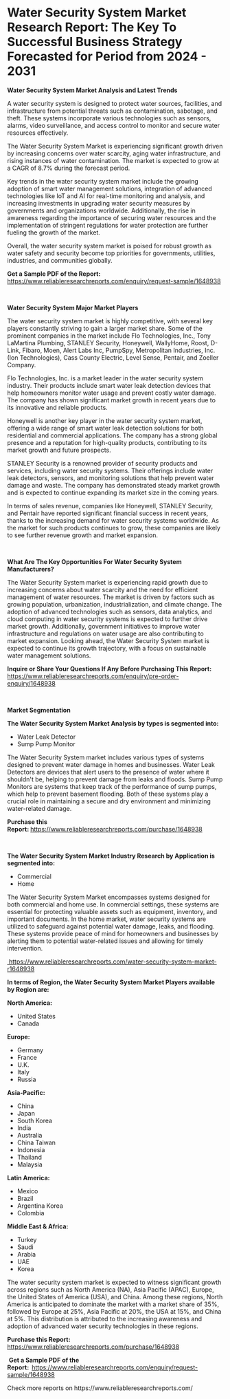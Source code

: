 <p><h1>Water Security System Market Research Report: The Key To Successful Business Strategy Forecasted for Period from 2024 - 2031</h1></p><p><strong>Water Security System Market Analysis and Latest Trends</strong></p>
<p><p>A water security system is designed to protect water sources, facilities, and infrastructure from potential threats such as contamination, sabotage, and theft. These systems incorporate various technologies such as sensors, alarms, video surveillance, and access control to monitor and secure water resources effectively.</p><p>The Water Security System Market is experiencing significant growth driven by increasing concerns over water scarcity, aging water infrastructure, and rising instances of water contamination. The market is expected to grow at a CAGR of 8.7% during the forecast period.</p><p>Key trends in the water security system market include the growing adoption of smart water management solutions, integration of advanced technologies like IoT and AI for real-time monitoring and analysis, and increasing investments in upgrading water security measures by governments and organizations worldwide. Additionally, the rise in awareness regarding the importance of securing water resources and the implementation of stringent regulations for water protection are further fueling the growth of the market.</p><p>Overall, the water security system market is poised for robust growth as water safety and security become top priorities for governments, utilities, industries, and communities globally.</p></p>
<p><strong>Get a Sample PDF of the Report:&nbsp;</strong> <a href="https://www.reliableresearchreports.com/enquiry/request-sample/1648938">https://www.reliableresearchreports.com/enquiry/request-sample/1648938</a></p>
<p>&nbsp;</p>
<p><strong>Water Security System Major Market Players</strong></p>
<p><p>The water security system market is highly competitive, with several key players constantly striving to gain a larger market share. Some of the prominent companies in the market include Flo Technologies, Inc., Tony LaMartina Plumbing, STANLEY Security, Honeywell, WallyHome, Roost, D-Link, Fibaro, Moen, Alert Labs Inc, PumpSpy, Metropolitan Industries, Inc. (Ion Technologies), Cass County Electric, Level Sense, Pentair, and Zoeller Company.</p><p>Flo Technologies, Inc. is a market leader in the water security system industry. Their products include smart water leak detection devices that help homeowners monitor water usage and prevent costly water damage. The company has shown significant market growth in recent years due to its innovative and reliable products.</p><p>Honeywell is another key player in the water security system market, offering a wide range of smart water leak detection solutions for both residential and commercial applications. The company has a strong global presence and a reputation for high-quality products, contributing to its market growth and future prospects.</p><p>STANLEY Security is a renowned provider of security products and services, including water security systems. Their offerings include water leak detectors, sensors, and monitoring solutions that help prevent water damage and waste. The company has demonstrated steady market growth and is expected to continue expanding its market size in the coming years.</p><p>In terms of sales revenue, companies like Honeywell, STANLEY Security, and Pentair have reported significant financial success in recent years, thanks to the increasing demand for water security systems worldwide. As the market for such products continues to grow, these companies are likely to see further revenue growth and market expansion.</p></p>
<p>&nbsp;</p>
<p><strong>What Are The Key Opportunities For Water Security System Manufacturers?</strong></p>
<p><p>The Water Security System market is experiencing rapid growth due to increasing concerns about water scarcity and the need for efficient management of water resources. The market is driven by factors such as growing population, urbanization, industrialization, and climate change. The adoption of advanced technologies such as sensors, data analytics, and cloud computing in water security systems is expected to further drive market growth. Additionally, government initiatives to improve water infrastructure and regulations on water usage are also contributing to market expansion. Looking ahead, the Water Security System market is expected to continue its growth trajectory, with a focus on sustainable water management solutions.</p></p>
<p><strong>Inquire or Share Your Questions If Any Before Purchasing This Report:</strong> <a href="https://www.reliableresearchreports.com/enquiry/pre-order-enquiry/1648938">https://www.reliableresearchreports.com/enquiry/pre-order-enquiry/1648938</a></p>
<p>&nbsp;</p>
<p><strong>Market Segmentation</strong></p>
<p><strong>The Water Security System Market Analysis by types is segmented into:</strong></p>
<p><ul><li>Water Leak Detector</li><li>Sump Pump Monitor</li></ul></p>
<p><p>The Water Security System market includes various types of systems designed to prevent water damage in homes and businesses. Water Leak Detectors are devices that alert users to the presence of water where it shouldn't be, helping to prevent damage from leaks and floods. Sump Pump Monitors are systems that keep track of the performance of sump pumps, which help to prevent basement flooding. Both of these systems play a crucial role in maintaining a secure and dry environment and minimizing water-related damage.</p></p>
<p><strong>Purchase this Report:&nbsp;</strong><a href="https://www.reliableresearchreports.com/purchase/1648938">https://www.reliableresearchreports.com/purchase/1648938</a></p>
<p>&nbsp;</p>
<p><strong>The Water Security System Market Industry Research by Application is segmented into:</strong></p>
<p><ul><li>Commercial</li><li>Home</li></ul></p>
<p><p>The Water Security System Market encompasses systems designed for both commercial and home use. In commercial settings, these systems are essential for protecting valuable assets such as equipment, inventory, and important documents. In the home market, water security systems are utilized to safeguard against potential water damage, leaks, and flooding. These systems provide peace of mind for homeowners and businesses by alerting them to potential water-related issues and allowing for timely intervention.</p></p>
<p><a href="https://www.reliableresearchreports.com/water-security-system-market-r1648938">&nbsp;https://www.reliableresearchreports.com/water-security-system-market-r1648938</a></p>
<p><strong>In terms of Region, the Water Security System Market Players available by Region are:</strong></p>
<p>
    <p> <strong> North America: </strong>
        <ul>
            <li>United States</li>
            <li>Canada</li>
        </ul>
        </p> 
    <p> <strong> Europe: </strong>
        <ul>
            <li>Germany</li>
            <li>France</li>
            <li>U.K.</li>
            <li>Italy</li>
            <li>Russia</li>
        </ul>
        </p> 
    <p> <strong> Asia-Pacific: </strong>
        <ul>
            <li>China</li>
            <li>Japan</li>
            <li>South Korea</li>
            <li>India</li>
            <li>Australia</li>
            <li>China Taiwan</li>
            <li>Indonesia</li>
            <li>Thailand</li>
            <li>Malaysia</li>
        </ul>
        </p> 
    <p> <strong> Latin America: </strong>
        <ul>
            <li>Mexico</li>
            <li>Brazil</li>
            <li>Argentina Korea</li>
            <li>Colombia</li>
        </ul>
        </p> 
    <p> <strong> Middle East & Africa: </strong>
        <ul>
            <li>Turkey</li>
            <li>Saudi</li>
            <li>Arabia</li>
            <li>UAE</li>
            <li>Korea</li>
        </ul>
    </p>
    </p>
<p><p>The water security system market is expected to witness significant growth across regions such as North America (NA), Asia Pacific (APAC), Europe, the United States of America (USA), and China. Among these regions, North America is anticipated to dominate the market with a market share of 35%, followed by Europe at 25%, Asia Pacific at 20%, the USA at 15%, and China at 5%. This distribution is attributed to the increasing awareness and adoption of advanced water security technologies in these regions.</p></p>
<p><strong>Purchase this Report: </strong><a href="https://www.reliableresearchreports.com/purchase/1648938">https://www.reliableresearchreports.com/purchase/1648938</a></p>
<p>&nbsp;<strong>Get a Sample PDF of the Report:&nbsp;&nbsp;</strong><a href="https://www.reliableresearchreports.com/enquiry/request-sample/1648938">https://www.reliableresearchreports.com/enquiry/request-sample/1648938</a></p>
<p><strong></strong></p>
<p>Check more reports on https://www.reliableresearchreports.com/</p>